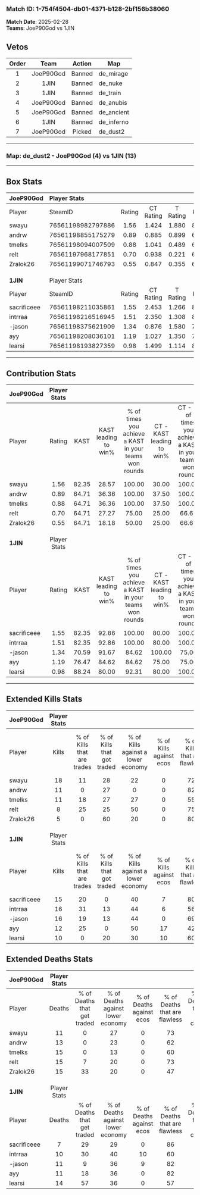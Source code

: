 ### Match ID: 1-754f4504-db01-4371-b128-2bf156b38060  
**Match Date**: 2025-02-28  
**Teams**: JoeP90God vs 1JIN  

## Vetos  

| Order | Team | Action | Map |
| :---: | :--: | :----: | --- |
| 1 | JoeP90God | Banned | de_mirage |
| 2 | 1JIN | Banned | de_nuke |
| 3 | 1JIN | Banned | de_train |
| 4 | JoeP90God | Banned | de_anubis |
| 5 | JoeP90God | Banned | de_ancient |
| 6 | 1JIN | Banned | de_inferno |
| 7 | JoeP90God | Picked | de_dust2 |

---  

### **Map**: de_dust2 - JoeP90God (4) vs 1JIN (13)  
---  

## Box Stats  

| **JoeP90God** | Player Stats      |        |           |          |       |      |       |         |        |      |     |
| :- | :- | :-: | :-: | :-: | :-: | :-: | :-: | :-: | :-: | :-: | :-: |
| Player        | SteamID           | Rating | CT Rating | T Rating | KAST  | ADR  | Kills | Assists | Deaths | K/D  | HS% |
| swayu         | 76561198982797886 |  1.56  |   1.424   |  1.880   | 82.35 | 97.9 |  18   |    2    |   11   | 1.64 | 50  |
| andrw         | 76561198855175279 |  0.89  |   0.885   |  0.899   | 64.71 | 58.1 |  11   |    3    |   13   | 0.85 | 27  |
| tmelks        | 76561198094007509 |  0.88  |   1.041   |  0.489   | 64.71 | 73.9 |  11   |    3    |   15   | 0.73 |  9  |
| relt          | 76561197968177851 |  0.70  |   0.938   |  0.221   | 64.71 | 61.4 |   8   |    5    |   15   | 0.53 | 25  |
| Zralok26      | 76561199071746793 |  0.55  |   0.847   |  0.355   | 64.71 | 56.6 |   5   |    8    |   15   | 0.33 | 60  |
|               |                   |        |           |          |       |      |       |         |        |      |     |
|               |                   |        |           |          |       |      |       |         |        |      |     |
|               |                   |        |           |          |       |      |       |         |        |      |     |
| **1JIN**      | Player Stats      |        |           |          |       |      |       |         |        |      |     |
| Player        | SteamID           | Rating | CT Rating | T Rating | KAST  | ADR  | Kills | Assists | Deaths | K/D  | HS% |
| sacrificeee   | 76561198211035861 |  1.55  |   2.453   |  1.266   | 82.35 | 94.3 |  15   |    7    |   7    | 2.14 | 40  |
| intrraa       | 76561198216516945 |  1.51  |   2.350   |  1.308   | 82.35 | 99.1 |  16   |    6    |   10   | 1.60 | 56  |
| -jason        | 76561198375621909 |  1.34  |   0.876   |  1.580   | 70.59 | 88.9 |  16   |    2    |   11   | 1.45 | 50  |
| ayy           | 76561198208036101 |  1.19  |   1.027   |  1.350   | 76.47 | 83.0 |  12   |    7    |   11   | 1.09 | 41  |
| learsi        | 76561198193827359 |  0.98  |   1.499   |  1.114   | 88.24 | 55.5 |  10   |    4    |   14   | 0.71 | 40  |
---  

## Contribution Stats  

| **JoeP90God** | Player Stats |       |                      |                                                        |                           |                                                             |                          |                                                            |
| :- | :-: | :-: | :-: | :-: | :-: | :-: | :-: | :-: |
| Player        |    Rating    | KAST  | KAST leading to win% | % of times you achieve a KAST in your teams won rounds | CT - KAST leading to win% | CT - % of times you achieve a KAST in your teams won rounds | T - KAST leading to win% | T - % of times you achieve a KAST in your teams won rounds |
| swayu         |     1.56     | 82.35 |        28.57         |                         100.00                         |           30.00           |                           100.00                            |          25.00           |                           100.00                           |
| andrw         |     0.89     | 64.71 |        36.36         |                         100.00                         |           37.50           |                           100.00                            |          33.33           |                           100.00                           |
| tmelks        |     0.88     | 64.71 |        36.36         |                         100.00                         |           37.50           |                           100.00                            |          33.33           |                           100.00                           |
| relt          |     0.70     | 64.71 |        27.27         |                         75.00                          |           25.00           |                            66.67                            |          33.33           |                           100.00                           |
| Zralok26      |     0.55     | 64.71 |        18.18         |                         50.00                          |           25.00           |                            66.67                            |           0.00           |                            0.00                            |
|               |              |       |                      |                                                        |                           |                                                             |                          |                                                            |
|               |              |       |                      |                                                        |                           |                                                             |                          |                                                            |
|               |              |       |                      |                                                        |                           |                                                             |                          |                                                            |
| **1JIN**      | Player Stats |       |                      |                                                        |                           |                                                             |                          |                                                            |
| Player        |    Rating    | KAST  | KAST leading to win% | % of times you achieve a KAST in your teams won rounds | CT - KAST leading to win% | CT - % of times you achieve a KAST in your teams won rounds | T - KAST leading to win% | T - % of times you achieve a KAST in your teams won rounds |
| sacrificeee   |     1.55     | 82.35 |        92.86         |                         100.00                         |           80.00           |                           100.00                            |          100.00          |                           100.00                           |
| intrraa       |     1.51     | 82.35 |        92.86         |                         100.00                         |           80.00           |                           100.00                            |          100.00          |                           100.00                           |
| -jason        |     1.34     | 70.59 |        91.67         |                         84.62                          |          100.00           |                            75.00                            |          88.89           |                           88.89                            |
| ayy           |     1.19     | 76.47 |        84.62         |                         84.62                          |           75.00           |                            75.00                            |          88.89           |                           88.89                            |
| learsi        |     0.98     | 88.24 |        80.00         |                         92.31                          |           80.00           |                           100.00                            |          80.00           |                           88.89                            |
---  

## Extended Kills Stats  

| **JoeP90God** | Player Stats |                            |                            |                                    |                         |                              |                                 |                                       |                    |           |
| :- | :-: | :-: | :-: | :-: | :-: | :-: | :-: | :-: | :-: | :-: |
| Player        |    Kills     | % of Kills that are trades | % of Kills that got traded | % of Kills against a lower economy | % of Kills against ecos | % of Kills that are flawless | % of Kills that are close duels | % of Kills that are assisted by flash | Pistol Round Kills | AWP Kills |
| swayu         |      18      |             11             |             28             |                 22                 |            0            |              72              |                6                |                   0                   |         2          |     4     |
| andrw         |      11      |             0              |             27             |                 0                  |            0            |              82              |               18                |                   0                   |         1          |     0     |
| tmelks        |      11      |             18             |             27             |                 27                 |            0            |              55              |                0                |                   0                   |         0          |     4     |
| relt          |      8       |             25             |             25             |                 50                 |            0            |              75              |                0                |                   0                   |         0          |     0     |
| Zralok26      |      5       |             0              |             60             |                 20                 |            0            |              80              |                0                |                   0                   |         1          |     0     |
|               |              |                            |                            |                                    |                         |                              |                                 |                                       |                    |           |
|               |              |                            |                            |                                    |                         |                              |                                 |                                       |                    |           |
|               |              |                            |                            |                                    |                         |                              |                                 |                                       |                    |           |
| **1JIN**      | Player Stats |                            |                            |                                    |                         |                              |                                 |                                       |                    |           |
| Player        |    Kills     | % of Kills that are trades | % of Kills that got traded | % of Kills against a lower economy | % of Kills against ecos | % of Kills that are flawless | % of Kills that are close duels | % of Kills that are assisted by flash | Pistol Round Kills | AWP Kills |
| sacrificeee   |      15      |             20             |             0              |                 40                 |            7            |              80              |                0                |                   0                   |         1          |     2     |
| intrraa       |      16      |             31             |             13             |                 44                 |            6            |              56              |                6                |                   0                   |         5          |     1     |
| -jason        |      16      |             19             |             13             |                 44                 |            0            |              69              |               13                |                   0                   |         1          |     2     |
| ayy           |      12      |             25             |             0              |                 50                 |           17            |              42              |                8                |                   0                   |         1          |     0     |
| learsi        |      10      |             0              |             20             |                 30                 |           10            |              60              |               10                |                   0                   |         2          |     2     |
## Extended Deaths Stats  

| **JoeP90God** | Player Stats |                             |                                   |                          |                               |                            |                           |               |
| :- | :-: | :-: | :-: | :-: | :-: | :-: | :-: | :-: |
| Player        |    Deaths    | % of Deaths that get traded | % of Deaths against lower economy | % of Deaths against ecos | % of Deaths that are flawless | % of Deaths that are close | % of Deaths while blinded | Deaths to AWP |
| swayu         |      11      |              0              |                27                 |            0             |              73               |             0              |             0             |       1       |
| andrw         |      13      |              0              |                23                 |            0             |              62               |             8              |             0             |       0       |
| tmelks        |      15      |              0              |                13                 |            0             |              60               |             7              |             0             |       1       |
| relt          |      15      |              7              |                20                 |            0             |              73               |             7              |             0             |       3       |
| Zralok26      |      15      |             33              |                20                 |            0             |              47               |             13             |             0             |       2       |
|               |              |                             |                                   |                          |                               |                            |                           |               |
|               |              |                             |                                   |                          |                               |                            |                           |               |
|               |              |                             |                                   |                          |                               |                            |                           |               |
| **1JIN**      | Player Stats |                             |                                   |                          |                               |                            |                           |               |
| Player        |    Deaths    | % of Deaths that get traded | % of Deaths against lower economy | % of Deaths against ecos | % of Deaths that are flawless | % of Deaths that are close | % of Deaths while blinded | Deaths to AWP |
| sacrificeee   |      7       |             29              |                29                 |            0             |              86               |             0              |             0             |       2       |
| intrraa       |      10      |             30              |                40                 |            10            |              60               |             0              |             0             |       0       |
| -jason        |      11      |              9              |                36                 |            9             |              82               |             9              |             0             |       0       |
| ayy           |      11      |             18              |                36                 |            0             |              82               |             9              |             0             |       3       |
| learsi        |      14      |             57              |                36                 |            0             |              57               |             7              |             0             |       3       |
